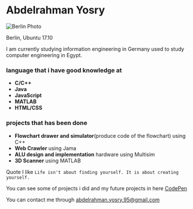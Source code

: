 # Abdelrahman Yosry
![Berlin Photo](https://www.visitberlin.de/system/files/styles/visitberlin_teaser_full_width_visitberlin_mobile_1x/private/image/iStock_000074120341_Double_DL_PPT_0.jpg?itok=tD4ERppn)

Berlin, Ubuntu 17.10

I am currently studying information engineering in Germany 
used to study computer engineering in Egypt.  



### language that i have good knowledge at 
  + **C/C++**
  + **Java**
  + **JavaScript**
  + **MATLAB**
  + **HTML/CSS**

### projects that has been done
   + **Flowchart drawer and simulator**(produce code of the flowchart) using C++
   + **Web Crawler** using Jama
   + **ALU design and implementation** hardware using Multisim
   + **3D Scanner** using MATLAB

Quote I like
`Life isn't about finding yourself. It is about creating yourself.`

You can see some of projects i did and my future projects in here
[CodePen](https://codepen.io/yosry/)

You can contact me through abdelrahman.yosry.95@gmail.com
